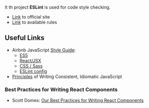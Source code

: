 It th project **ESLint** is used for code style checking.

- [Link](http://eslint.org/) to official site
- [Link](http://eslint.org/docs/rules/) to available rules

## Useful Links

- Airbnb JavaScript [Style Guide](https://github.com/airbnb/javascript):
    - [ES5](https://github.com/airbnb/javascript/tree/es5-deprecated/es5)
    - [React/JSX](https://github.com/airbnb/javascript/tree/master/react)
    - [CSS / Sass](https://github.com/airbnb/css)
    - [ESLint config](https://www.npmjs.com/package/eslint-config-airbnb)
- [Principles](https://github.com/rwaldron/idiomatic.js/) of Writing Consistent, Idiomatic JavaScript

### Best Practices for Writing React Components

- Scott Domes: [Our Best Practices for Writing React Components](https://engineering.musefind.com/our-best-practices-for-writing-react-components-dec3eb5c3fc8)